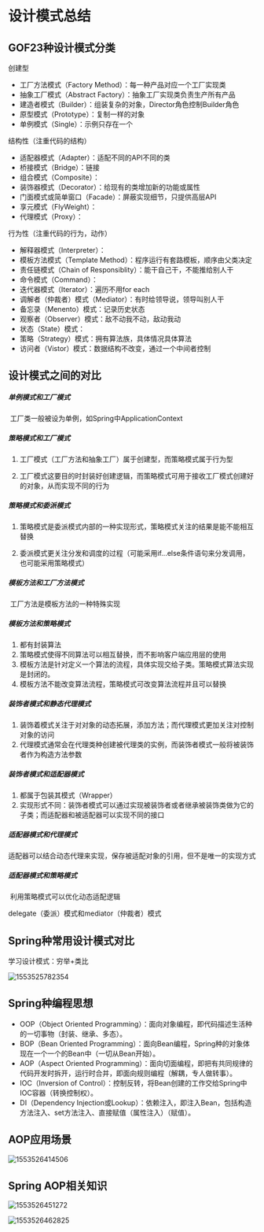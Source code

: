 # 设计模式总结

## GOF23种设计模式分类

创建型

- 工厂方法模式（Factory Method）：每一种产品对应一个工厂实现类
- 抽象工厂模式（Abstract Factory）：抽象工厂实现类负责生产所有产品
- 建造者模式（Builder）：组装复杂的对象，Director角色控制Builder角色
- 原型模式（Prototype）：复制一样的对象
- 单例模式（Single）：示例只存在一个

结构性（注重代码的结构）

- 适配器模式（Adapter）：适配不同的API不同的类
- 桥接模式（Bridge）：链接
- 组合模式（Composite）：
- 装饰器模式（Decorator）：给现有的类增加新的功能或属性
- 门面模式或简单窗口（Facade）：屏蔽实现细节，只提供高层API
- 享元模式（FlyWeight）：
- 代理模式（Proxy）：

行为性（注重代码的行为，动作）

- 解释器模式（Interpreter）：
- 模板方法模式（Template Method）：程序运行有套路模板，顺序由父类决定
- 责任链模式（Chain of Responsiblity）：能干自己干，不能推给别人干
- 命令模式（Command）：
- 迭代器模式（Iterator）：遍历不用for each
- 调解者（仲裁者）模式（Mediator）：有时给领导说，领导叫别人干
- 备忘录（Menento）模式：记录历史状态
- 观察者（Observer）模式：敌不动我不动，敌动我动
- 状态（State）模式：
- 策略（Strategy）模式：拥有算法族，具体情况具体算法
- 访问者（Vistor）模式：数据结构不改变，通过一个中间者控制



## 设计模式之间的对比

##### 单例模式和工厂模式

​	工厂类一般被设为单例，如Spring中ApplicationContext



##### 策略模式和工厂模式

1. 工厂模式（工厂方法和抽象工厂）属于创建型，而策略模式属于行为型

2. 工厂模式这要目的时封装好创建逻辑，而策略模式可用于接收工厂模式创建好的对象，从而实现不同的行为

   

##### 策略模式和委派模式

1. 策略模式是委派模式内部的一种实现形式，策略模式关注的结果是能不能相互替换

2. 委派模式更关注分发和调度的过程（可能采用if...else条件语句来分发调用，也可能采用策略模式）

   

##### 模板方法和工厂方法模式

​	工厂方法是模板方法的一种特殊实现



##### 模板方法和策略模式

1. 都有封装算法
2. 策略模式使得不同算法可以相互替换，而不影响客户端应用层的使用
3. 模板方法是针对定义一个算法的流程，具体实现交给子类。策略模式算法实现是封闭的。
4. 模板方法不能改变算法流程，策略模式可改变算法流程并且可以替换



##### 装饰者模式和静态代理模式

1. 装饰着模式关注于对对象的动态拓展，添加方法；而代理模式更加关注对控制对象的访问
2. 代理模式通常会在代理类种创建被代理类的实例，而装饰者模式一般将被装饰者作为构造方法参数



##### 装饰者模式和适配器模式

1. 都属于包装其模式（Wrapper）
2. 实现形式不同：装饰者模式可以通过实现被装饰者或者继承被装饰类做为它的子类；而适配器和被适配器可以实现不同的接口



##### 适配器模式和代理模式

​	适配器可以结合动态代理来实现，保存被适配对象的引用，但不是唯一的实现方式



##### 适配器模式和策略模式

​	利用策略模式可以优化动态适配逻辑



delegate（委派）模式和mediator（仲裁者）模式



## Spring种常用设计模式对比

学习设计模式：穷举+类比

![1553525782354](C:\Users\zwz\AppData\Local\Temp\1553525782354.png)



## Spring种编程思想

- OOP（Object Oriented Programming）：面向对象编程，即代码描述生活种的一切事物（封装、继承、多态）。
- BOP（Bean Oriented Programming）：面向Bean编程，Spring种的对象体现在一个一个的Bean中（一切从Bean开始）。
- AOP（Aspect Oriented Programming）：面向切面编程，即把有共同规律的代码开发时拆开，运行时合并，即面向规则编程（解耦，专人做转事）。
- IOC（Inversion of Control）：控制反转，将Bean创建的工作交给Spring中IOC容器（转换控制权）。
- DI（Dependency Injection或Lookup）：依赖注入，即注入Bean，包括构造方法注入、set方法注入、直接赋值（属性注入）（赋值）。 



## AOP应用场景

![1553526414506](C:\Users\zwz\AppData\Local\Temp\1553526414506.png)



## Spring AOP相关知识

![1553526451272](C:\Users\zwz\AppData\Local\Temp\1553526451272.png)

![1553526462825](C:\Users\zwz\AppData\Local\Temp\1553526462825.png)